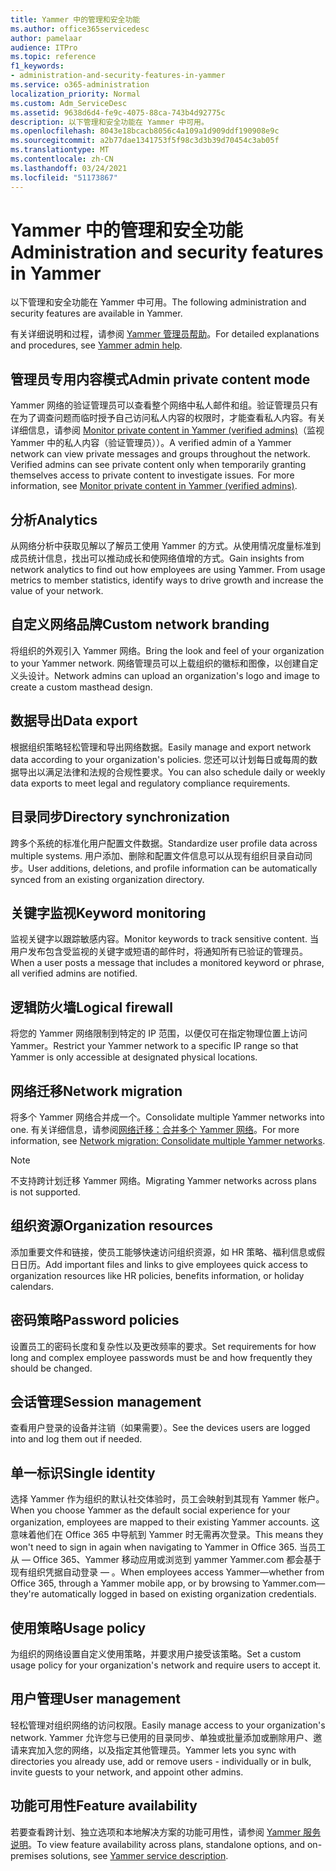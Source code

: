 ```yaml
---
title: Yammer 中的管理和安全功能
ms.author: office365servicedesc
author: pamelaar
audience: ITPro
ms.topic: reference
f1_keywords:
- administration-and-security-features-in-yammer
ms.service: o365-administration
localization_priority: Normal
ms.custom: Adm_ServiceDesc
ms.assetid: 9638d6d4-fe9c-4075-88ca-743b4d92775c
description: 以下管理和安全功能在 Yammer 中可用。
ms.openlocfilehash: 8043e18bcacb8056c4a109a1d909ddf190908e9c
ms.sourcegitcommit: a2b77dae1341753f5f98c3d3b39d70454c3ab05f
ms.translationtype: MT
ms.contentlocale: zh-CN
ms.lasthandoff: 03/24/2021
ms.locfileid: "51173867"
---
```

# <a name="administration-and-security-features-in-yammer"></a><span data-ttu-id="ac47c-103">Yammer 中的管理和安全功能</span><span class="sxs-lookup"><span data-stu-id="ac47c-103">Administration and security features in Yammer</span></span>

<span data-ttu-id="ac47c-104">以下管理和安全功能在 Yammer 中可用。</span><span class="sxs-lookup"><span data-stu-id="ac47c-104">The following administration and security features are available in Yammer.</span></span>
  
<span data-ttu-id="ac47c-105">有关详细说明和过程，请参阅 [Yammer 管理员帮助](/yammer/)。</span><span class="sxs-lookup"><span data-stu-id="ac47c-105">For detailed explanations and procedures, see [Yammer admin help](/yammer/).</span></span>

## <a name="admin-private-content-mode"></a><span data-ttu-id="ac47c-106">管理员专用内容模式</span><span class="sxs-lookup"><span data-stu-id="ac47c-106">Admin private content mode</span></span>

<span data-ttu-id="ac47c-p101">Yammer 网络的验证管理员可以查看整个网络中私人邮件和组。验证管理员只有在为了调查问题而临时授予自己访问私人内容的权限时，才能查看私人内容。有关详细信息，请参阅 [Monitor private content in Yammer (verified admins)](/yammer/manage-security-and-compliance/monitor-private-content)（监视 Yammer 中的私人内容（验证管理员））。</span><span class="sxs-lookup"><span data-stu-id="ac47c-p101">A verified admin of a Yammer network can view private messages and groups throughout the network.  Verified admins can see private content only when temporarily granting themselves access to private content to investigate issues.  For more information, see [Monitor private content in Yammer (verified admins)](/yammer/manage-security-and-compliance/monitor-private-content).</span></span>

## <a name="analytics"></a><span data-ttu-id="ac47c-110">分析</span><span class="sxs-lookup"><span data-stu-id="ac47c-110">Analytics</span></span>

<span data-ttu-id="ac47c-p102">从网络分析中获取见解以了解员工使用 Yammer 的方式。从使用情况度量标准到成员统计信息，找出可以推动成长和使网络值增的方式。</span><span class="sxs-lookup"><span data-stu-id="ac47c-p102">Gain insights from network analytics to find out how employees are using Yammer. From usage metrics to member statistics, identify ways to drive growth and increase the value of your network.</span></span>

## <a name="custom-network-branding"></a><span data-ttu-id="ac47c-113">自定义网络品牌</span><span class="sxs-lookup"><span data-stu-id="ac47c-113">Custom network branding</span></span>

<span data-ttu-id="ac47c-114">将组织的外观引入 Yammer 网络。</span><span class="sxs-lookup"><span data-stu-id="ac47c-114">Bring the look and feel of your organization to your Yammer network.</span></span> <span data-ttu-id="ac47c-115">网络管理员可以上载组织的徽标和图像，以创建自定义头设计。</span><span class="sxs-lookup"><span data-stu-id="ac47c-115">Network admins can upload an organization's logo and image to create a custom masthead design.</span></span>

## <a name="data-export"></a><span data-ttu-id="ac47c-116">数据导出</span><span class="sxs-lookup"><span data-stu-id="ac47c-116">Data export</span></span>

<span data-ttu-id="ac47c-117">根据组织策略轻松管理和导出网络数据。</span><span class="sxs-lookup"><span data-stu-id="ac47c-117">Easily manage and export network data according to your organization's policies.</span></span> <span data-ttu-id="ac47c-118">您还可以计划每日或每周的数据导出以满足法律和法规的合规性要求。</span><span class="sxs-lookup"><span data-stu-id="ac47c-118">You can also schedule daily or weekly data exports to meet legal and regulatory compliance requirements.</span></span>
  
## <a name="directory-synchronization"></a><span data-ttu-id="ac47c-119">目录同步</span><span class="sxs-lookup"><span data-stu-id="ac47c-119">Directory synchronization</span></span>

<span data-ttu-id="ac47c-120">跨多个系统的标准化用户配置文件数据。</span><span class="sxs-lookup"><span data-stu-id="ac47c-120">Standardize user profile data across multiple systems.</span></span> <span data-ttu-id="ac47c-121">用户添加、删除和配置文件信息可以从现有组织目录自动同步。</span><span class="sxs-lookup"><span data-stu-id="ac47c-121">User additions, deletions, and profile information can be automatically synced from an existing organization directory.</span></span>

## <a name="keyword-monitoring"></a><span data-ttu-id="ac47c-122">关键字监视</span><span class="sxs-lookup"><span data-stu-id="ac47c-122">Keyword monitoring</span></span>

<span data-ttu-id="ac47c-123">监视关键字以跟踪敏感内容。</span><span class="sxs-lookup"><span data-stu-id="ac47c-123">Monitor keywords to track sensitive content.</span></span> <span data-ttu-id="ac47c-124">当用户发布包含受监视的关键字或短语的邮件时，将通知所有已验证的管理员。</span><span class="sxs-lookup"><span data-stu-id="ac47c-124">When a user posts a message that includes a monitored keyword or phrase, all verified admins are notified.</span></span>

## <a name="logical-firewall"></a><span data-ttu-id="ac47c-125">逻辑防火墙</span><span class="sxs-lookup"><span data-stu-id="ac47c-125">Logical firewall</span></span>

<span data-ttu-id="ac47c-126">将您的 Yammer 网络限制到特定的 IP 范围，以便仅可在指定物理位置上访问 Yammer。</span><span class="sxs-lookup"><span data-stu-id="ac47c-126">Restrict your Yammer network to a specific IP range so that Yammer is only accessible at designated physical locations.</span></span>

## <a name="network-migration"></a><span data-ttu-id="ac47c-127">网络迁移</span><span class="sxs-lookup"><span data-stu-id="ac47c-127">Network migration</span></span>

<span data-ttu-id="ac47c-128">将多个 Yammer 网络合并成一个。</span><span class="sxs-lookup"><span data-stu-id="ac47c-128">Consolidate multiple Yammer networks into one.</span></span> <span data-ttu-id="ac47c-129">有关详细信息，请参阅[网络迁移：合并多个 Yammer 网络](/yammer/configure-your-yammer-network/consolidate-multiple-yammer-networks)。</span><span class="sxs-lookup"><span data-stu-id="ac47c-129">For more information, see [Network migration: Consolidate multiple Yammer networks](/yammer/configure-your-yammer-network/consolidate-multiple-yammer-networks).</span></span>
  
> [!NOTE]
> <span data-ttu-id="ac47c-130">不支持跨计划迁移 Yammer 网络。</span><span class="sxs-lookup"><span data-stu-id="ac47c-130">Migrating Yammer networks across plans is not supported.</span></span> 

## <a name="organization-resources"></a><span data-ttu-id="ac47c-131">组织资源</span><span class="sxs-lookup"><span data-stu-id="ac47c-131">Organization resources</span></span>

<span data-ttu-id="ac47c-132">添加重要文件和链接，使员工能够快速访问组织资源，如 HR 策略、福利信息或假日日历。</span><span class="sxs-lookup"><span data-stu-id="ac47c-132">Add important files and links to give employees quick access to organization resources like HR policies, benefits information, or holiday calendars.</span></span>
  
## <a name="password-policies"></a><span data-ttu-id="ac47c-133">密码策略</span><span class="sxs-lookup"><span data-stu-id="ac47c-133">Password policies</span></span>

<span data-ttu-id="ac47c-134">设置员工的密码长度和复杂性以及更改频率的要求。</span><span class="sxs-lookup"><span data-stu-id="ac47c-134">Set requirements for how long and complex employee passwords must be and how frequently they should be changed.</span></span>
  
## <a name="session-management"></a><span data-ttu-id="ac47c-135">会话管理</span><span class="sxs-lookup"><span data-stu-id="ac47c-135">Session management</span></span>

<span data-ttu-id="ac47c-136">查看用户登录的设备并注销（如果需要）。</span><span class="sxs-lookup"><span data-stu-id="ac47c-136">See the devices users are logged into and log them out if needed.</span></span>

## <a name="single-identity"></a><span data-ttu-id="ac47c-137">单一标识</span><span class="sxs-lookup"><span data-stu-id="ac47c-137">Single identity</span></span>

<span data-ttu-id="ac47c-138">选择 Yammer 作为组织的默认社交体验时，员工会映射到其现有 Yammer 帐户。</span><span class="sxs-lookup"><span data-stu-id="ac47c-138">When you choose Yammer as the default social experience for your organization, employees are mapped to their existing Yammer accounts.</span></span> <span data-ttu-id="ac47c-139">这意味着他们在 Office 365 中导航到 Yammer 时无需再次登录。</span><span class="sxs-lookup"><span data-stu-id="ac47c-139">This means they won't need to sign in again when navigating to Yammer in Office 365.</span></span> <span data-ttu-id="ac47c-140">当员工从 &mdash; Office 365、Yammer 移动应用或浏览到 yammer Yammer.com 都会基于现有组织凭据自动登录 &mdash; 。</span><span class="sxs-lookup"><span data-stu-id="ac47c-140">When employees access Yammer&mdash;whether from Office 365, through a Yammer mobile app, or by browsing to Yammer.com&mdash;they're automatically logged in based on existing organization credentials.</span></span>

## <a name="usage-policy"></a><span data-ttu-id="ac47c-141">使用策略</span><span class="sxs-lookup"><span data-stu-id="ac47c-141">Usage policy</span></span>

<span data-ttu-id="ac47c-142">为组织的网络设置自定义使用策略，并要求用户接受该策略。</span><span class="sxs-lookup"><span data-stu-id="ac47c-142">Set a custom usage policy for your organization's network and require users to accept it.</span></span>

## <a name="user-management"></a><span data-ttu-id="ac47c-143">用户管理</span><span class="sxs-lookup"><span data-stu-id="ac47c-143">User management</span></span>

<span data-ttu-id="ac47c-144">轻松管理对组织网络的访问权限。</span><span class="sxs-lookup"><span data-stu-id="ac47c-144">Easily manage access to your organization's network.</span></span> <span data-ttu-id="ac47c-145">Yammer 允许您与已使用的目录同步、单独或批量添加或删除用户、邀请来宾加入您的网络，以及指定其他管理员。</span><span class="sxs-lookup"><span data-stu-id="ac47c-145">Yammer lets you sync with directories you already use, add or remove users - individually or in bulk, invite guests to your network, and appoint other admins.</span></span>

## <a name="feature-availability"></a><span data-ttu-id="ac47c-146">功能可用性</span><span class="sxs-lookup"><span data-stu-id="ac47c-146">Feature availability</span></span>

<span data-ttu-id="ac47c-147">若要查看跨计划、独立选项和本地解决方案的功能可用性，请参阅 [Yammer 服务说明](yammer-service-description.md)。</span><span class="sxs-lookup"><span data-stu-id="ac47c-147">To view feature availability across plans, standalone options, and on-premises solutions, see [Yammer service description](yammer-service-description.md).</span></span>
